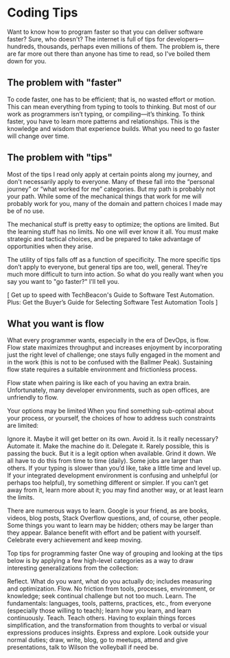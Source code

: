 # Coding Tips



Want to know how to program faster so that you can deliver software faster? Sure, who doesn't? The internet is full of tips  for developers—hundreds, thousands, perhaps even millions of them. The problem is, there are far more out there than anyone has time to read, so I've boiled them down for you.



## The problem with "faster"

To code faster, one has to be efficient; that is, no wasted effort or motion. This can mean everything from typing to tools to thinking. But most of our work as programmers isn’t typing, or compiling—it’s thinking. To think faster, you have to learn more patterns and relationships. This is the knowledge and wisdom that experience builds. What you need to go faster will change over time.

## The problem with "tips"

Most of the tips I read only apply at certain points along my journey, and don't necessarily apply to everyone. Many of these fall into the “personal journey” or  “what worked for me” categories. But my path is probably not your path. While some of the mechanical things that work for me will probably work for you, many of the domain and pattern choices I made may be of no use.

The mechanical stuff is pretty easy to optimize; the options are limited. But the learning stuff has no limits. No one will ever know it all. You must make strategic and tactical choices, and be prepared to take advantage of opportunities when they arise.

The utility of tips falls off as a function of specificity. The more specific tips don’t apply to everyone, but general tips are too, well, general. They’re much more difficult to turn into action. So what do you really want when you say you want to "go faster?" I'll tell you.

[ Get up to speed with TechBeacon's Guide to Software Test Automation. Plus: Get the Buyer’s Guide for Selecting Software Test Automation Tools ]

## What you want is flow

What every programmer wants, especially in the era of DevOps, is flow. Flow state maximizes throughput and increases enjoyment by incorporating just the right level of challenge; one stays fully engaged in the moment and in the work (this is not to be confused with the Ballmer Peak). Sustaining flow state requires a suitable environment and frictionless process.

Flow state when pairing is like each of you having an extra brain. Unfortunately, many developer environments, such as open offices, are unfriendly to flow.

Your options may be limited
When you find something sub-optimal about your process, or yourself, the choices of how to address such constraints are limited:

Ignore it.  Maybe it will get better on its own.
Avoid it. Is it really necessary?
Automate it. Make the machine do it.
Delegate it. Rarely possible, this is passing the buck. But it is a legit option when available.
Grind it down. We all have to do this from time to time (daily). Some  jobs are larger than others.
If your typing is slower than you’d like, take a little time and level up. If your integrated development environment is confusing and unhelpful (or perhaps too helpful), try something different or simpler. If you can’t get away from it, learn more about it; you may find another way, or at least learn the limits.

There are numerous ways to learn. Google is your friend, as are books, videos, blog posts, Stack Overflow questions, and, of course, other people. Some things you want to learn may be hidden; others may be larger than they appear. Balance benefit with effort and be patient with yourself. Celebrate every achievement and keep moving.

Top tips for programming faster
One way of grouping and looking at the tips below is by applying a few high-level categories as a way to draw interesting generalizations from the collection:

Reflect. What do you want, what do you actually do; includes measuring and optimization.
Flow. No friction from tools, processes, environment, or knowledge; seek continual challenge but not too much.
Learn. The fundamentals: languages, tools, patterns, practices, etc., from everyone (especially those willing to teach); learn how you learn, and learn continuously.
Teach. Teach others. Having to explain things forces simplification, and the transformation from thoughts to verbal or visual expressions produces insights.
Express and explore. Look outside your normal duties; draw, write, blog, go to meetups, attend and give presentations, talk to Wilson the volleyball if need be.
